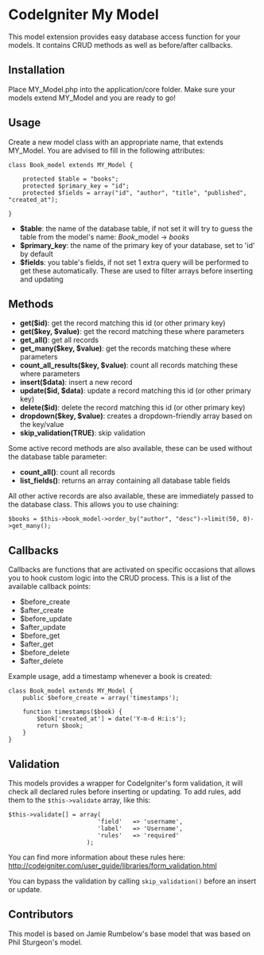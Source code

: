 CodeIgniter My Model
====================

This model extension provides easy database access function for your models. It contains CRUD methods as well as before/after callbacks.

Installation
------------

Place MY_Model.php into the application/core folder. Make sure your models extend MY_Model and you are ready to go!

Usage
-----

Create a new model class with an appropriate name, that extends MY_Model. You are advised to fill in the following attributes:

	class Book_model extends MY_Model {
	
		protected $table = "books";
		protected $primary_key = "id";
		protected $fields = array("id", "author", "title", "published", "created_at");
	
	}
	
 - **$table**: the name of the database table, if not set it will try to guess the table from the model's name: *Book*_model -> *books*
 - **$primary_key**: the name of the primary key of your database, set to 'id' by default
 - **$fields**: you table's fields, if not set 1 extra query will be performed to get these automatically. These are used to filter arrays before inserting and updating
 
Methods
-------

 - **get($id)**: get the record matching this id (or other primary key)
 - **get($key, $value)**: get the record matching these where parameters
 - **get_all()**: get all records
 - **get_many($key, $value)**: get the records matching these where parameters
 - **count\_all\_results($key, $value)**: count all records matching these where parameters
 - **insert($data)**: insert a new record
 - **update($id, $data)**: update a record matching this id (or other primary key)
 - **delete($id)**: delete the record matching this id (or other primary key)
 - **dropdown($key, $value)**: creates a dropdown-friendly array based on the key/value
 - **skip_validation(TRUE)**: skip validation

Some active record methods are also available, these can be used without the database table parameter:

 - **count_all()**: count all records
 - **list_fields()**: returns an array containing all database table fields
 
All other active records are also available, these are immediately passed to the database class. This allows you to use chaining:

	$books = $this->book_model->order_by("author", "desc")->limit(50, 0)->get_many();

Callbacks
---------

Callbacks are functions that are activated on specific occasions that allows you to hook custom logic into the CRUD process. This is a list of the available callback points:

 - $before_create
 - $after_create
 - $before_update
 - $after_update
 - $before_get
 - $after_get
 - $before_delete
 - $after_delete
 
 Example usage, add a timestamp whenever a book is created:
 
	class Book_model extends MY_Model {
		public $before_create = array('timestamps');

		function timestamps($book) {
			$book['created_at'] = date('Y-m-d H:i:s');
			return $book;
		}
	}
	
Validation
----------

This models provides a wrapper for CodeIgniter's form validation, it will check all declared rules before inserting or updating. To add rules, add them to the `$this->validate` array, like this:

	$this->validate[] = array(
							 'field'   => 'username',
							 'label'   => 'Username',
							 'rules'   => 'required'
						  );
						  
You can find more information about these rules here: http://codeigniter.com/user_guide/libraries/form_validation.html

You can bypass the validation by calling `skip_validation()` before an insert or update.

Contributors
------------

This model is based on Jamie Rumbelow's base model that was based on Phil Sturgeon's model.